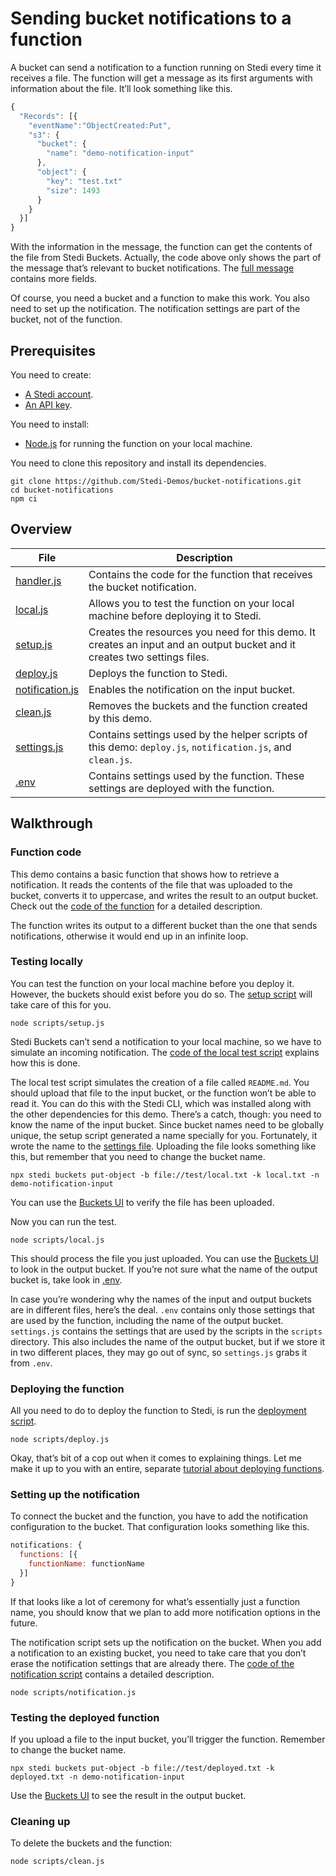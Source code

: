 # Sending bucket notifications to a function

A bucket can send a notification to a function running on Stedi every time it receives a file. The function will get a message as its first arguments with information about the file. It’ll look something like this.

```javascript
{
  "Records": [{
    "eventName":"ObjectCreated:Put",
    "s3": {
      "bucket": {
        "name": "demo-notification-input"
      },
      "object": {
        "key": "test.txt"
        "size": 1493
      }
    }
  }]
}
```

With the information in the message, the function can get the contents of the file from Stedi Buckets. Actually, the code above only shows the part of the message that’s relevant to bucket notifications. The [full message](https://docs.aws.amazon.com/AmazonS3/latest/userguide/notification-content-structure.html) contains more fields.

Of course, you need a bucket and a function to make this work. You also need to set up the notification. The notification settings are part of the bucket, not of the function.

## Prerequisites

You need to create:

- [A Stedi account](https://www.stedi.com/terminal/sign-up).
- [An API key](https://www.stedi.com/app/settings/api-keys).

You need to install:

- [Node.js](https://nodejs.org/) for running the function on your local machine.

You need to clone this repository and install its dependencies.

```console
git clone https://github.com/Stedi-Demos/bucket-notifications.git
cd bucket-notifications
npm ci
```

## Overview

File                                       | Description
-------------------------------------------|------------
[handler.js](src/handler.js)               | Contains the code for the function that receives the bucket notification.
[local.js](scripts/local.js)               | Allows you to test the function on your local machine before deploying it to Stedi.
[setup.js](scripts/setup.js)               | Creates the resources you need for this demo. It creates an input and an output bucket and it creates two settings files.
[deploy.js](scripts/deploy.js)             | Deploys the function to Stedi.
[notification.js](scripts/notification.js) | Enables the notification on the input bucket.
[clean.js](scripts/clean.js)               | Removes the buckets and the function created by this demo.
[settings.js](scripts/settings.js)         | Contains settings used by the helper scripts of this demo: `deploy.js`, `notification.js`, and `clean.js`.
[.env](.env)                               | Contains settings used by the function. These settings are deployed with the function.

## Walkthrough

### Function code

This demo contains a basic function that shows how to retrieve a notification. It reads the contents of the file that was uploaded to the bucket, converts it to uppercase, and writes the result to an output bucket. Check out the [code of the function](src/deploy.js) for a detailed description.

The function writes its output to a different bucket than the one that sends notifications, otherwise it would end up in an infinite loop.

### Testing locally

You can test the function on your local machine before you deploy it. However, the buckets should exist before you do so. The [setup script](scripts/setup,js) will take care of this for you.

```console
node scripts/setup.js
```

Stedi Buckets can’t send a notification to your local machine, so we have to simulate an incoming notification. The [code of the local test script](src/local.js) explains how this is done.

The local test script simulates the creation of a file called `README.md`. You should upload that file to the input bucket, or the function won’t be able to read it. You can do this with the Stedi CLI, which was installed along with the other dependencies for this demo. There’s a catch, though: you need to know the name of the input bucket. Since bucket names need to be globally unique, the setup script generated a name specially for you. Fortunately, it wrote the name to the [settings file](scripts/settings.js#L12). Uploading the file looks something like this, but remember that you need to change the bucket name.

```console
npx stedi buckets put-object -b file://test/local.txt -k local.txt -n demo-notification-input
```

You can use the [Buckets UI](https://www.stedi.com/app/buckets) to verify the file has been uploaded.

[TODO]: # (Replace link to Buckets UI with a CLI command to list the contents of a bucket once that has been added to the CLI. There’s an issue requesting to add it: https://github.com/Stedi/cloud/issues/536)

Now you can run the test.

```console
node scripts/local.js
```

This should process the file you just uploaded. You can use the [Buckets UI](https://www.stedi.com/app/buckets) to look in the output bucket. If you’re not sure what the name of the output bucket is, take look in [.env](.env).

In case you’re wondering why the names of the input and output buckets are in different files, here’s the deal. `.env` contains only those settings that are used by the function, including the name of the output bucket. `settings.js` contains the settings that are used by the scripts in the `scripts` directory. This also includes the name of the output bucket, but if we store it in two different places, they may go out of sync, so `settings.js` grabs it from `.env`.

### Deploying the function

All you need to do to deploy the function to Stedi, is run the [deployment script](scripts/deploy.js).

```console
node scripts/deploy.js
```

Okay, that’s bit of a cop out when it comes to explaining things. Let me make it up to you with an entire, separate [tutorial about deploying functions](https://github.com/Stedi-Demos/deploy-functions-with-the-sdk).

### Setting up the notification

To connect the bucket and the function, you have to add the notification configuration to the bucket. That configuration looks something like this.

```javascript
notifications: {
  functions: [{
    functionName: functionName
  }]
}
```

If that looks like a lot of ceremony for what’s essentially just a function name, you should know that we plan to add more notification options in the future.

The notification script sets up the notification on the bucket. When you add a notification to an existing bucket, you need to take care that you don’t erase the notification settings that are already there. The [code of the notification script](scripts/notification.js) contains a detailed description.

```console
node scripts/notification.js
```

### Testing the deployed function

If you upload a file to the input bucket, you’ll trigger the function. Remember to change the bucket name.

```console
npx stedi buckets put-object -b file://test/deployed.txt -k deployed.txt -n demo-notification-input
```

Use the [Buckets UI](https://www.stedi.com/app/buckets) to see the result in the output bucket.

[TODO]: # (Add a link to a tutorial explaining how to debug a deployed function. Also TODO: write that tutorial.)

### Cleaning up

To delete the buckets and the function:

```console
node scripts/clean.js
```
